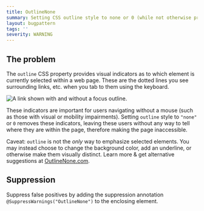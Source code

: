 ```yaml
---
title: OutlineNone
summary: Setting CSS outline style to none or 0 (while not otherwise providing visual focus indicators) is inaccessible for users navigating a web page without a mouse.
layout: bugpattern
tags: ''
severity: WARNING
---
```


<!--
*** AUTO-GENERATED, DO NOT MODIFY ***
To make changes, edit the @BugPattern annotation or the explanation in docs/bugpattern.
-->


## The problem
The `outline` CSS property provides visual indicators as to which element is
currently selected within a web page. These are the dotted lines you see
surrounding links, etc. when you tab to them using the keyboard.

![A link shown with and without a focus outline.](https://github.com/google/error-prone/blob/gh-pages/images/Outline%20Demonstration.png)

These indicators are important for users navigating without a mouse (such as
those with visual or mobility impairments). Setting `outline` style to `"none"`
or `0` removes these indicators, leaving these users without any way to tell
where they are within the page, therefore making the page inaccessible.

Caveat: `outline` is not the *only* way to emphasize selected elements. You may
instead choose to change the background color, add an underline, or otherwise
make them visually distinct. Learn more & get alternative suggestions at
[OutlineNone.com](http://outlinenone.com).

## Suppression
Suppress false positives by adding the suppression annotation `@SuppressWarnings("OutlineNone")` to the enclosing element.
